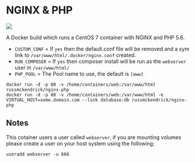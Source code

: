NGINX & PHP
=============

[![](https://badge.imagelayers.io/russmckendrick/nginx-php:latest.svg)](https://imagelayers.io/?images=russmckendrick/nginx-php:latest 'Get your own badge on imagelayers.io')

A Docker build which runs a CentOS 7 container with NGINX and PHP 5.6.

- `CUSTOM_CONF` = If `yes` then the default.conf file will be removed and a sym link to `/var/www/html/.docker/nginx.conf` created.
- `RUN_COMPOSER` = If `yes` then composer install will be run as the `webserver` user in `/var/www/html/`
- `PHP_POOL` = The Pool name to use, the default is `[www]`

```
docker run -d -p 80 -v /home/containers/web:/var/www/html russmckendrick/nginx-php
docker run -d -p 80 -v /home/containers/web:/var/www/html -e VIRTUAL_HOST=some.domain.com --link database:db russmckendrick/nginx-php
```

## Notes

This cotainer users a user called `webserver`, if you are mounting volumes please create a user on your host system using the following;

```
useradd webserver -u 666
```